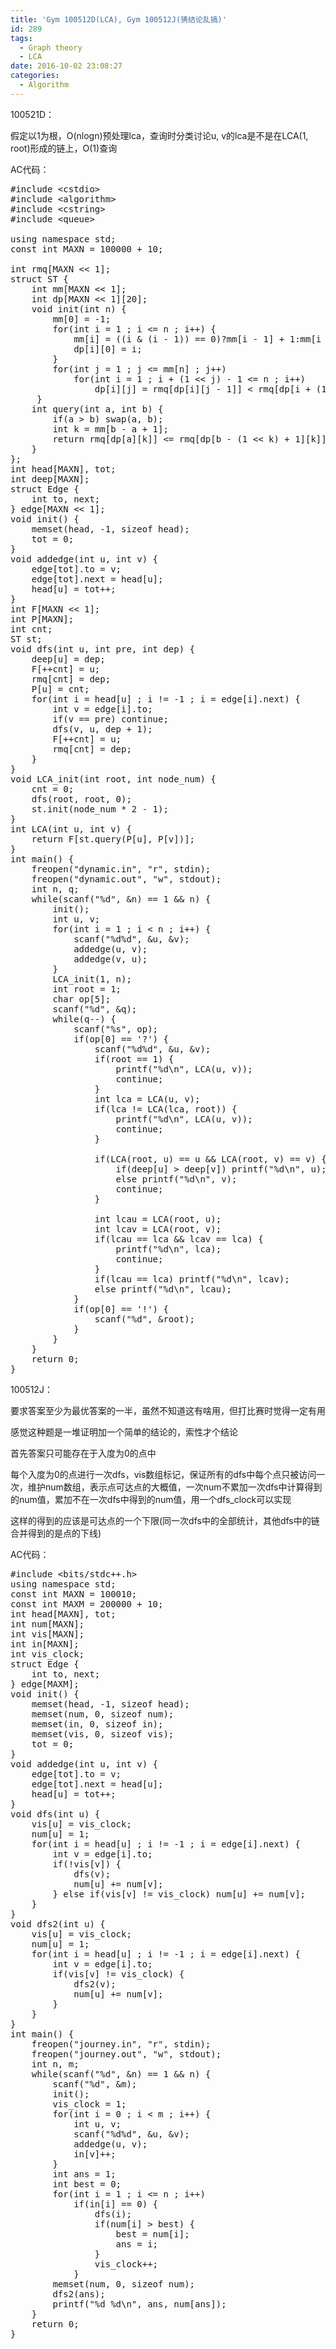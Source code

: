 ```yaml
---
title: 'Gym 100512D(LCA), Gym 100512J(猜结论乱搞)'
id: 289
tags:
  - Graph theory
  - LCA
date: 2016-10-02 23:08:27
categories:
  - Algorithm
---
```


100521D：

假定以1为根，O(nlogn)预处理lca，查询时分类讨论u, v的lca是不是在LCA(1, root)形成的链上，O(1)查询

AC代码：
<pre class="lang:c++ decode:true ">#include &lt;cstdio&gt;
#include &lt;algorithm&gt;
#include &lt;cstring&gt;
#include &lt;queue&gt;

using namespace std;
const int MAXN = 100000 + 10;

int rmq[MAXN &lt;&lt; 1];
struct ST {
    int mm[MAXN &lt;&lt; 1];
    int dp[MAXN &lt;&lt; 1][20];
    void init(int n) {
        mm[0] = -1;
        for(int i = 1 ; i &lt;= n ; i++) {
            mm[i] = ((i &amp; (i - 1)) == 0)?mm[i - 1] + 1:mm[i - 1];
            dp[i][0] = i;
        }
        for(int j = 1 ; j &lt;= mm[n] ; j++)
            for(int i = 1 ; i + (1 &lt;&lt; j) - 1 &lt;= n ; i++)
                dp[i][j] = rmq[dp[i][j - 1]] &lt; rmq[dp[i + (1 &lt;&lt; (j - 1))][j - 1]]? dp[i][j - 1] : dp[i + (1 &lt;&lt; (j - 1))][j - 1];
     }
    int query(int a, int b) {
        if(a &gt; b) swap(a, b);
        int k = mm[b - a + 1];
        return rmq[dp[a][k]] &lt;= rmq[dp[b - (1 &lt;&lt; k) + 1][k]]?dp[a][k]:dp[b - (1 &lt;&lt; k) + 1][k];
    }
};
int head[MAXN], tot;
int deep[MAXN];
struct Edge {
    int to, next;
} edge[MAXN &lt;&lt; 1];
void init() {
    memset(head, -1, sizeof head);
    tot = 0;
}
void addedge(int u, int v) {
    edge[tot].to = v;
    edge[tot].next = head[u];
    head[u] = tot++;
}
int F[MAXN &lt;&lt; 1];
int P[MAXN];
int cnt;
ST st;
void dfs(int u, int pre, int dep) {
    deep[u] = dep;
    F[++cnt] = u;
    rmq[cnt] = dep;
    P[u] = cnt;
    for(int i = head[u] ; i != -1 ; i = edge[i].next) {
        int v = edge[i].to;
        if(v == pre) continue;
        dfs(v, u, dep + 1);
        F[++cnt] = u;
        rmq[cnt] = dep;
    }
}
void LCA_init(int root, int node_num) {
    cnt = 0;
    dfs(root, root, 0);
    st.init(node_num * 2 - 1);
}
int LCA(int u, int v) {
    return F[st.query(P[u], P[v])];
}
int main() {
    freopen("dynamic.in", "r", stdin);
    freopen("dynamic.out", "w", stdout);
    int n, q;
    while(scanf("%d", &amp;n) == 1 &amp;&amp; n) {
        init();
        int u, v;
        for(int i = 1 ; i &lt; n ; i++) {
            scanf("%d%d", &amp;u, &amp;v);
            addedge(u, v);
            addedge(v, u);
        }
        LCA_init(1, n);
        int root = 1;
        char op[5];
        scanf("%d", &amp;q);
        while(q--) {
            scanf("%s", op);
            if(op[0] == '?') {
                scanf("%d%d", &amp;u, &amp;v);
                if(root == 1) {
                    printf("%d\n", LCA(u, v));
                    continue;
                }
                int lca = LCA(u, v);
                if(lca != LCA(lca, root)) {
                    printf("%d\n", LCA(u, v));
                    continue;
                }

                if(LCA(root, u) == u &amp;&amp; LCA(root, v) == v) {
                    if(deep[u] &gt; deep[v]) printf("%d\n", u);
                    else printf("%d\n", v);
                    continue;
                }

                int lcau = LCA(root, u);
                int lcav = LCA(root, v);
                if(lcau == lca &amp;&amp; lcav == lca) {
                    printf("%d\n", lca);
                    continue;
                }
                if(lcau == lca) printf("%d\n", lcav);
                else printf("%d\n", lcau);
            }
            if(op[0] == '!') {
                scanf("%d", &amp;root);
            }
        }
    }
    return 0;
}</pre>
100512J：

要求答案至少为最优答案的一半，虽然不知道这有啥用，但打比赛时觉得一定有用

感觉这种题是一堆证明加一个简单的结论的，索性才个结论

首先答案只可能存在于入度为0的点中

每个入度为0的点进行一次dfs，vis数组标记，保证所有的dfs中每个点只被访问一次，维护num数组，表示点可达点的大概值，一次num不累加一次dfs中计算得到的num值，累加不在一次dfs中得到的num值，用一个dfs_clock可以实现

这样的得到的应该是可达点的一个下限(同一次dfs中的全部统计，其他dfs中的链合并得到的是点的下线)

AC代码：
<pre class="lang:c++ decode:true ">#include &lt;bits/stdc++.h&gt;
using namespace std;
const int MAXN = 100010;
const int MAXM = 200000 + 10;
int head[MAXN], tot;
int num[MAXN];
int vis[MAXN];
int in[MAXN];
int vis_clock;
struct Edge {
    int to, next;
} edge[MAXM];
void init() {
    memset(head, -1, sizeof head);
    memset(num, 0, sizeof num);
    memset(in, 0, sizeof in);
    memset(vis, 0, sizeof vis);
    tot = 0;
}
void addedge(int u, int v) {
    edge[tot].to = v;
    edge[tot].next = head[u];
    head[u] = tot++;
}
void dfs(int u) {
    vis[u] = vis_clock;
    num[u] = 1;
    for(int i = head[u] ; i != -1 ; i = edge[i].next) {
        int v = edge[i].to;
        if(!vis[v]) {
            dfs(v);
            num[u] += num[v];
        } else if(vis[v] != vis_clock) num[u] += num[v];
    }
}
void dfs2(int u) {
    vis[u] = vis_clock;
    num[u] = 1;
    for(int i = head[u] ; i != -1 ; i = edge[i].next) {
        int v = edge[i].to;
        if(vis[v] != vis_clock) {
            dfs2(v);
            num[u] += num[v];
        }
    }
}
int main() {
    freopen("journey.in", "r", stdin);
    freopen("journey.out", "w", stdout);
    int n, m;
    while(scanf("%d", &amp;n) == 1 &amp;&amp; n) {
        scanf("%d", &amp;m);
        init();
        vis_clock = 1;
        for(int i = 0 ; i &lt; m ; i++) {
            int u, v;
            scanf("%d%d", &amp;u, &amp;v);
            addedge(u, v);
            in[v]++;
        }
        int ans = 1;
        int best = 0;
        for(int i = 1 ; i &lt;= n ; i++)
            if(in[i] == 0) {
                dfs(i);
                if(num[i] &gt; best) {
                    best = num[i];
                    ans = i;
                }
                vis_clock++;
            }
        memset(num, 0, sizeof num);
        dfs2(ans);
        printf("%d %d\n", ans, num[ans]);
    }
    return 0;
}</pre>
&nbsp;